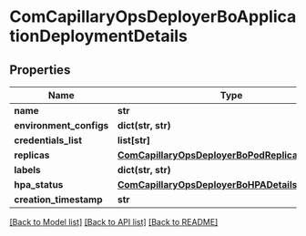 # ComCapillaryOpsDeployerBoApplicationDeploymentDetails

## Properties
Name | Type | Description | Notes
------------ | ------------- | ------------- | -------------
**name** | **str** |  | [optional] 
**environment_configs** | **dict(str, str)** |  | [optional] 
**credentials_list** | **list[str]** |  | [optional] 
**replicas** | [**ComCapillaryOpsDeployerBoPodReplicationDetails**](ComCapillaryOpsDeployerBoPodReplicationDetails.md) |  | [optional] 
**labels** | **dict(str, str)** |  | [optional] 
**hpa_status** | [**ComCapillaryOpsDeployerBoHPADetails**](ComCapillaryOpsDeployerBoHPADetails.md) |  | [optional] 
**creation_timestamp** | **str** |  | [optional] 

[[Back to Model list]](../README.md#documentation-for-models) [[Back to API list]](../README.md#documentation-for-api-endpoints) [[Back to README]](../README.md)

